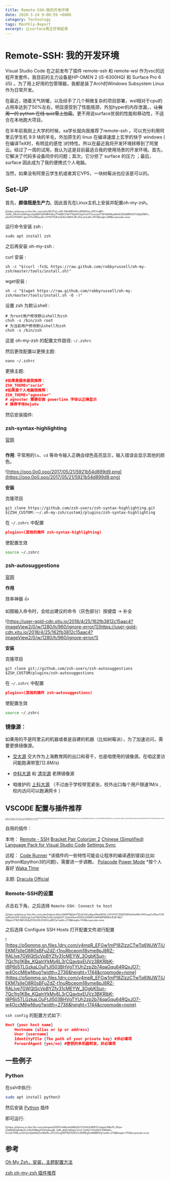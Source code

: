```yaml
---
title: Remote-SSH:我的开发环境
date: 2020-3-24 9:00:59 +0800
category: Technology
tags: Monthly-Report
excerpt: 让surface真正好用起来
---
```


# Remote-SSH: 我的开发环境

Visual Studio Code 在之前发布了插件 remote-ssh 和 remote-wsl 作为vsc的远程开发套件。我目前的主力设备是HP-OMEN 2 (i5-6300HQ) 和 Surface Pro 6 (i5) 。为了用上好用的包管理器，我都是装了Arch的Windows Subsystem Linux 作为日常开发。

在最近，随着天气转暖，以及经手了几个稍微复杂的项目部署，wsl相对于cpu的占用率达到了50%左右，明显感受到了性能瓶颈，外加hyper的内存泄漏，，<del>让我周一的 python 在线 quiz雪上加霜</del>。更不用说surface贫弱的性能和移动性，不适合在本地跑大项目。

在半年前我刚上大学的时候，xa学长就向我推荐了remote-ssh 。可以充分利用阿里云学生机 9.9 块的羊毛，外加原生的 linux 在编译速度上玄学的快于 windows ( 在编译TeX时，有明显的感觉 )的特性。所以在最近我将开发环境转移到了阿里云。经过了一周的试用，我认为这是目前最适合我的使用场景的开发环境。首先，它解决了代码多设备同步的问题；其次，它分担了 surface 的压力 ；最后， surface 因此成为了我的便携式个人电脑。

当然，如果没有阿里云学生机或者其它VPS，一块树莓派也应该是可以的。

## Set-UP

首先，**颜值既是生产力**。因此首先在Linux主机上安装并配置oh-my-zsh。

<img src="https://p5psmq.sn.files.1drv.com/y4mrWO7Fa2_wX0-3WrjWB1n63xJX658Htwt_X0CCedBV-JiUNn_3t9uYmUiQHAgzuSqdbBXTpKXMHSdlLp7YrdKbF2HeFfT8qhhFUlypYJolt7TzcovJp3TJ87s6liK6pqWeGFj0S2ljMN3H2YIz9g1ZNKH_-p4a7IhZYPQRhY-qjGu13Yw18PpwJ6ccCPHkT5OBJzGLRxVxMIVL3B-zEid-g?width=1472&amp;height=898&amp;cropmode=none" alt="https://p5psmq.sn.files.1drv.com/y4mrWO7Fa2_wX0-3WrjWB1n63xJX658Htwt_X0CCedBV-JiUNn_3t9uYmUiQHAgzuSqdbBXTpKXMHSdlLp7YrdKbF2HeFfT8qhhFUlypYJolt7TzcovJp3TJ87s6liK6pqWeGFj0S2ljMN3H2YIz9g1ZNKH_-p4a7IhZYPQRhY-qjGu13Yw18PpwJ6ccCPHkT5OBJzGLRxVxMIVL3B-zEid-g?width=1472&amp;height=898&amp;cropmode=none" style="zoom:50%;" />

运行命令安装 zsh :

```shell
sudo apt install zsh
```

之后再安装 oh-my-zsh :

curl 安装 :

```shell
sh -c "$(curl -fsSL https://raw.github.com/robbyrussell/oh-my-zsh/master/tools/install.sh)"
```

wget安装 :

```shell
sh -c "$(wget https://raw.github.com/robbyrussell/oh-my-zsh/master/tools/install.sh -O -)"
```

设置 zsh 为默认shell :

```shell
# 为root用户修改默认shell为zsh
chsh -s /bin/zsh root
# 为当前用户修改默认shell为zsh
chsh -s /bin/zsh
```

这是 oh-my-zsh 的配置文件路径: `~/.zshrc`

然后更改配置以更换主题: 

```shell
nano ~/.zshrc
```

更换主题:

```json
#如果是服务器我推荐：
ZSH_THEME="sorin"
#如果是个人电脑我推荐：
ZSH_THEME="agnoster"
# agnoster 需要安装 powerline 字体以正确显示
# 推荐字体DejaVu
```

然后安装插件: 

### zsh-syntax-highlighting

[官网](https://github.com/zsh-users/zsh-syntax-highlighting)

```

```

**作用**:  平常用的`ls`、`cd` 等命令输入正确会绿色高亮显示，输入错误会显示其他的颜色。

![https://ooo.0o0.ooo/2017/05/21/5921b54d899d9.png](https://ooo.0o0.ooo/2017/05/21/5921b54d899d9.png)

**安装**

克隆项目

```shell
git clone https://github.com/zsh-users/zsh-syntax-highlighting.git ${ZSH_CUSTOM:-~/.oh-my-zsh/custom}/plugins/zsh-syntax-highlighting
```

在 `~/.zshrc` 中配置

```json
plugins=(其他的插件 zsh-syntax-highlighting)
```

使配置生效

```bash
source ~/.zshrc
```



### zsh-autosuggestions

[官网](https://github.com/zsh-users/zsh-autosuggestions)

**作用**

效率神器 👍

如图输入命令时，会给出建议的命令（灰色部分）按键盘 → 补全

![https://user-gold-cdn.xitu.io/2018/4/25/162fb3812c15aac4?imageView2/0/w/1280/h/960/ignore-error/1](https://user-gold-cdn.xitu.io/2018/4/25/162fb3812c15aac4?imageView2/0/w/1280/h/960/ignore-error/1)

**安装**

克隆项目

```shell
git clone git://github.com/zsh-users/zsh-autosuggestions $ZSH_CUSTOM/plugins/zsh-autosuggestions
```

在 `~/.zshrc` 中配置

```json
plugins=(其他的插件 zsh-autosuggestions)
```

使配置生效

```bash
source ~/.zshrc
```



### 镜像源：

如果用的不是阿里云的机器或者是自建的机器（比如树莓派），为了加速访问，需要更换镜像源。

- [交大源](https://mirrors.sjtug.sjtu.edu.cn/#/)   交大作为上海教育网的出口和骨干，也是咱使用的镜像源。在咱这里访问能跑满带宽(12.8M/s)
- [中科大源](http://mirrors.ustc.edu.cn/) 和 [清华源](https://mirrors.tuna.tsinghua.edu.cn/) 老牌镜像源

- 咱维护的 [上科大源](https://mirrors.geekpie.club/)  （不过由于学校带宽紧张，校外出口每个用户限速1M/s , 校内访问可以跑满网卡 ）

## VSCODE 配置与插件推荐

<img src="https://r5qu0w.sn.files.1drv.com/y4m2kBgoK8yjc2cmeqMhSJPQg_BZEtYD8Zf5i095EWWMu0En4Ea3zNS2PfUWFK1V7RyEmRz1yRKzJyX_cAdeuuW3k9bBxKrOhQ0A5C_mBJxQJ0QZPQBGnGBVMITcKbm_Ss_b4s3knx9_u5KyrLZ9cZFIh7BXEO6oh2gVs5x2HkdyF09IsKOSAOU7CtYCDMwYj2loLPgev2wGXW000LqkcKBMA?width=3840&amp;height=2080&amp;cropmode=none" alt="https://r5qu0w.sn.files.1drv.com/y4m2kBgoK8yjc2cmeqMhSJPQg_BZEtYD8Zf5i095EWWMu0En4Ea3zNS2PfUWFK1V7RyEmRz1yRKzJyX_cAdeuuW3k9bBxKrOhQ0A5C_mBJxQJ0QZPQBGnGBVMITcKbm_Ss_b4s3knx9_u5KyrLZ9cZFIh7BXEO6oh2gVs5x2HkdyF09IsKOSAOU7CtYCDMwYj2loLPgev2wGXW000LqkcKBMA?width=3840&amp;height=2080&amp;cropmode=none" style="zoom: 25%;" />



自用的插件：

本地： [Remote - SSH](https://marketplace.visualstudio.com/items?itemName=ms-vscode-remote.remote-ssh)  [Bracket Pair Colorizer 2](https://marketplace.visualstudio.com/items?itemName=CoenraadS.bracket-pair-colorizer-2)    [Chinese (Simplified) Language Pack for Visual Studio Code](https://marketplace.visualstudio.com/items?itemName=MS-CEINTL.vscode-language-pack-zh-hans)   [Settings Sync](https://marketplace.visualstudio.com/items?itemName=Shan.code-settings-sync)  

远程： [Code Runner](https://marketplace.visualstudio.com/items?itemName=formulahendry.code-runner) *该插件的一些特性可能会让程序的编译遇到错误(比如python和python3的问题)，需要进一步调教。   [Polacode](https://marketplace.visualstudio.com/items?itemName=pnp.polacode)  [Power Mode](https://marketplace.visualstudio.com/items?itemName=hoovercj.vscode-power-mode) *按个人喜好   [Waka TIme](https://marketplace.visualstudio.com/items?itemName=WakaTime.vscode-wakatime) 

主题:    [Dracula Official](https://marketplace.visualstudio.com/items?itemName=dracula-theme.theme-dracula)



### Remote-SSH的设置

点击右下角，之后选择 `Remote-SSH: Connect to host` 

<img src="https://p5plmq.sn.files.1drv.com/y4m0njtbxsLnNscL9dhR7Mj0dmT5DvIFz92sz6graOKjwNOVk_CAYSYHC1ZbEEEl800sKAwWFmYNYwqqTz7BwuTCWnpRVa4oC60-SdUDoqjL2oaIT6kS1U9laZorQLcld3qKo5T_Xmlei44wnVDSESuD4WAYmN4hWlPR994AJEXB-Wp7-D9lgxfv1Y8iE3MA2Gi8yEO5UZt0LlH3lXVzyMZZw?width=2736&amp;height=1744&amp;cropmode=none" alt="https://p5plmq.sn.files.1drv.com/y4m0njtbxsLnNscL9dhR7Mj0dmT5DvIFz92sz6graOKjwNOVk_CAYSYHC1ZbEEEl800sKAwWFmYNYwqqTz7BwuTCWnpRVa4oC60-SdUDoqjL2oaIT6kS1U9laZorQLcld3qKo5T_Xmlei44wnVDSESuD4WAYmN4hWlPR994AJEXB-Wp7-D9lgxfv1Y8iE3MA2Gi8yEO5UZt0LlH3lXVzyMZZw?width=2736&amp;height=1744&amp;cropmode=none" style="zoom:50%;" />

之后选择 Configure SSH Hosts 打开配置文件进行配置

![https://p5pmmq.sn.files.1drv.com/y4mpR_EFGw1mP18ZlzzCTwTq6WJWTiUEKM7sIIeO8R0sBFuZdZ-t1nuRbceom18yme8pJ8RZ-fIALlve7GWQtScVpBYZfy31cMEYW_3OgbKSun-7Qc1tg1KBe_KQalnYkMy6L3rCQavbxEUVz3BKRlbK-t8P6ij5TLGzkaLOuFtJl503BHVgTYUh2zp2b74qaGqu64RQxJO7-w4OccM6wNtug?width=2736&height=1744&cropmode=none](https://p5pmmq.sn.files.1drv.com/y4mpR_EFGw1mP18ZlzzCTwTq6WJWTiUEKM7sIIeO8R0sBFuZdZ-t1nuRbceom18yme8pJ8RZ-fIALlve7GWQtScVpBYZfy31cMEYW_3OgbKSun-7Qc1tg1KBe_KQalnYkMy6L3rCQavbxEUVz3BKRlbK-t8P6ij5TLGzkaLOuFtJl503BHVgTYUh2zp2b74qaGqu64RQxJO7-w4OccM6wNtug?width=2736&height=1744&cropmode=none)

`ssh config` 的配置方式如下: 

```json
Host {your host name}
	Hostname {alias or ip or address}
	User {username}
	IdentityFIle {The path of your private key} #非必填项
	ForwardAgent {yes/no} #密钥的多机器转发，非必填项
```



## 一些例子

### Python

在ssh中执行:

```bash
sudo apt install python3
```

然后安装 [Python](https://marketplace.visualstudio.com/items?itemName=ms-python.python) 插件

即可运行:

<img src="https://p5pnmq.sn.files.1drv.com/y4mginpxGISWTmAMyrdwIWbFpEt7cTbHfUfJ8KBYLVvdgukJfNkUFI_t1Eqxr-zZdWDt62gKaNcIG_Ct9JAHMqqZSLK5qduvgB-_O4K_aDjjVm6OgLLLYuV-Ty0ACCYDaQd7CVWIleKIn-lCx2zETKNLscO2hnIy7qGbIK4jI3vihMcRm_0YZo42ogSN1TRjFDUtft27cZEKNEgDmlMdMlXFg?width=2736&amp;height=1752&amp;cropmode=none" alt="https://p5pnmq.sn.files.1drv.com/y4mginpxGISWTmAMyrdwIWbFpEt7cTbHfUfJ8KBYLVvdgukJfNkUFI_t1Eqxr-zZdWDt62gKaNcIG_Ct9JAHMqqZSLK5qduvgB-_O4K_aDjjVm6OgLLLYuV-Ty0ACCYDaQd7CVWIleKIn-lCx2zETKNLscO2hnIy7qGbIK4jI3vihMcRm_0YZo42ogSN1TRjFDUtft27cZEKNEgDmlMdMlXFg?width=2736&amp;height=1752&amp;cropmode=none" style="zoom:50%;" />



## 参考

[Oh My Zsh，安装，主题配置方法](https://zhuanlan.zhihu.com/p/35283688)

[zsh oh-my-zsh 插件推荐](https://juejin.im/entry/5ae00e54f265da0b8635ea5c)